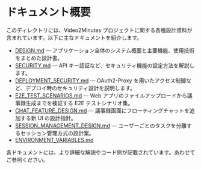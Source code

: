 # ドキュメント概要

このディレクトリには、Video2Minutes プロジェクトに関する各種設計資料が含まれています。以下に主なドキュメントを紹介します。

- [DESIGN.md](DESIGN.md) — アプリケーション全体のシステム概要と主要機能、使用技術をまとめた設計書。
- [SECURITY.md](SECURITY.md) — API キー認証など、セキュリティ機能の設定方法を解説します。
- [DEPLOYMENT_SECURITY.md](DEPLOYMENT_SECURITY.md) — OAuth2-Proxy を用いたアクセス制御など、デプロイ時のセキュリティ設計を説明します。
- [E2E_TEST_SCENARIOS.md](E2E_TEST_SCENARIOS.md) — Web アプリのファイルアップロードから議事録生成までを検証する E2E テストシナリオ集。
- [CHAT_FEATURE_DESIGN.md](CHAT_FEATURE_DESIGN.md) — 議事録画面にフローティングチャットを追加する新 UI の設計指針。
- [SESSION_MANAGEMENT_DESIGN.md](SESSION_MANAGEMENT_DESIGN.md) — ユーザーごとのタスクを分離するセッション管理方式の設計案。
- [ENVIRONMENT_VARIABLES.md](ENVIRONMENT_VARIABLES.md)

各ドキュメントには、より詳細な解説やコード例が記載されています。あわせてご参照ください。
